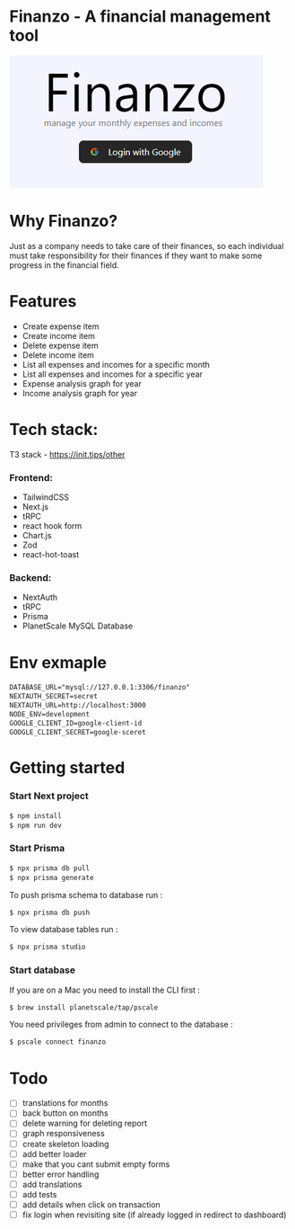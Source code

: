 # Finanzo - A financial management tool

<img src="pictures/login.png" alt="logo"/>

# Why Finanzo?

Just as a company needs to take care of their finances, so each individual must take responsibility for their finances
if they want to make some progress in the financial field.

# Features

- Create expense item
- Create income item
- Delete expense item
- Delete income item
- List all expenses and incomes for a specific month
- List all expenses and incomes for a specific year
- Expense analysis graph for year
- Income analysis graph for year

[//]: # (<img src="pictures/Screenshot 2022-06-12 at 22.54.16 &#40;2&#41;.png" />)

[//]: # (<img src="pictures/Screenshot 2022-06-12 at 22.54.43 &#40;2&#41;.png"/>)

[//]: # ()

[//]: # ()

# Tech stack:

T3 stack - https://init.tips/other

### Frontend:

- TailwindCSS
- Next.js
- tRPC
- react hook form
- Chart.js
- Zod
- react-hot-toast

### Backend:

- NextAuth
- tRPC
- Prisma
- PlanetScale MySQL Database

# Env exmaple

```dotenv
DATABASE_URL="mysql://127.0.0.1:3306/finanzo"
NEXTAUTH_SECRET=secret
NEXTAUTH_URL=http://localhost:3000
NODE_ENV=development
GOOGLE_CLIENT_ID=google-client-id
GOOGLE_CLIENT_SECRET=google-sceret
```

# Getting started

### Start Next project

```bash
$ npm install
$ npm run dev
```

### Start Prisma

```bash
$ npx prisma db pull
$ npx prisma generate
```

To push prisma schema to database run :

```bash
$ npx prisma db push
```

To view database tables run :

```bash
$ npx prisma studio
```

### Start database

If you are on a Mac you need to install the CLI first :

```bash
$ brew install planetscale/tap/pscale
```

You need privileges from admin to connect to the database :

```bash
$ pscale connect finanzo
```

# Todo

- [ ] translations for months
- [ ] back button on months
- [ ] delete warning for deleting report
- [ ] graph responsiveness
- [ ] create skeleton loading
- [ ] add better loader
- [ ] make that you cant submit empty forms
- [ ] better error handling
- [ ] add translations
- [ ] add tests
- [ ] add details when click on transaction
- [ ] fix login when revisiting site (if already logged in redirect to dashboard)
